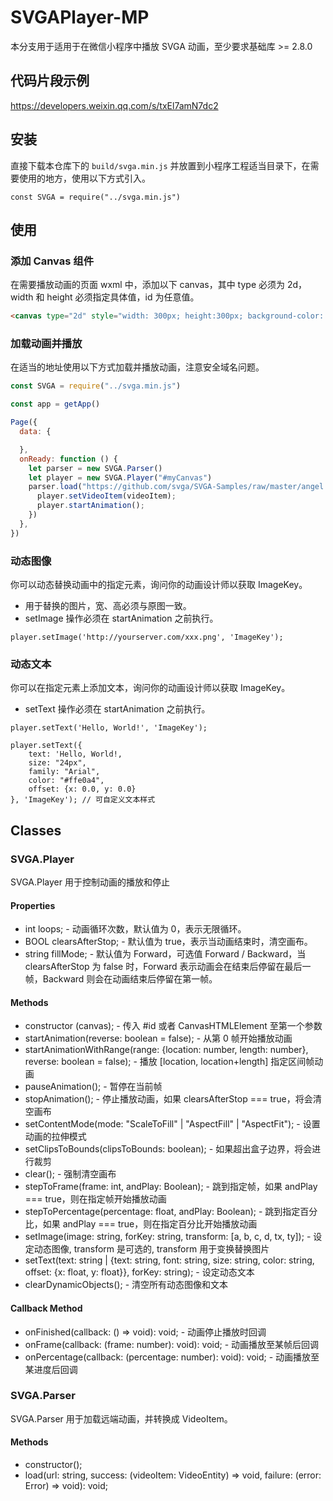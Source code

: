 # SVGAPlayer-MP

本分支用于适用于在微信小程序中播放 SVGA 动画，至少要求基础库 >= 2.8.0

## 代码片段示例

https://developers.weixin.qq.com/s/txEl7amN7dc2

## 安装

直接下载本仓库下的 `build/svga.min.js` 并放置到小程序工程适当目录下，在需要使用的地方，使用以下方式引入。

```
const SVGA = require("../svga.min.js")
```

## 使用

### 添加 Canvas 组件

在需要播放动画的页面 wxml 中，添加以下 canvas，其中 type 必须为 2d，width 和 height 必须指定具体值，id 为任意值。

```html
<canvas type="2d" style="width: 300px; height:300px; background-color: black" id="myCanvas"></canvas>
```

### 加载动画并播放

在适当的地址使用以下方式加载并播放动画，注意安全域名问题。

```js
const SVGA = require("../svga.min.js")

const app = getApp()

Page({
  data: {

  },
  onReady: function () {
    let parser = new SVGA.Parser()
    let player = new SVGA.Player("#myCanvas")
    parser.load("https://github.com/svga/SVGA-Samples/raw/master/angel.svga", function (videoItem) {
      player.setVideoItem(videoItem);
      player.startAnimation();
    })
  },
})

```

### 动态图像

你可以动态替换动画中的指定元素，询问你的动画设计师以获取 ImageKey。

* 用于替换的图片，宽、高必须与原图一致。
* setImage 操作必须在 startAnimation 之前执行。

```
player.setImage('http://yourserver.com/xxx.png', 'ImageKey');
```

### 动态文本

你可以在指定元素上添加文本，询问你的动画设计师以获取 ImageKey。

* setText 操作必须在 startAnimation 之前执行。

```
player.setText('Hello, World!', 'ImageKey');
```

```
player.setText({ 
    text: 'Hello, World!, 
    size: "24px", 
    family: "Arial",
    color: "#ffe0a4",
    offset: {x: 0.0, y: 0.0}
}, 'ImageKey'); // 可自定义文本样式
```

## Classes

### SVGA.Player

SVGA.Player 用于控制动画的播放和停止

#### Properties

* int loops; - 动画循环次数，默认值为 0，表示无限循环。
* BOOL clearsAfterStop; - 默认值为 true，表示当动画结束时，清空画布。
* string fillMode; - 默认值为 Forward，可选值 Forward / Backward，当 clearsAfterStop 为 false 时，Forward 表示动画会在结束后停留在最后一帧，Backward 则会在动画结束后停留在第一帧。

#### Methods

* constructor (canvas); - 传入 #id 或者 CanvasHTMLElement 至第一个参数
* startAnimation(reverse: boolean = false); - 从第 0 帧开始播放动画
* startAnimationWithRange(range: {location: number, length: number}, reverse: boolean = false); - 播放 [location, location+length] 指定区间帧动画
* pauseAnimation(); - 暂停在当前帧
* stopAnimation(); - 停止播放动画，如果 clearsAfterStop === true，将会清空画布
* setContentMode(mode: "ScaleToFill" | "AspectFill" | "AspectFit"); - 设置动画的拉伸模式
* setClipsToBounds(clipsToBounds: boolean); - 如果超出盒子边界，将会进行裁剪
* clear(); - 强制清空画布
* stepToFrame(frame: int, andPlay: Boolean); - 跳到指定帧，如果 andPlay === true，则在指定帧开始播放动画
* stepToPercentage(percentage: float, andPlay: Boolean); - 跳到指定百分比，如果 andPlay === true，则在指定百分比开始播放动画
* setImage(image: string, forKey: string, transform: [a, b, c, d, tx, ty]); - 设定动态图像, transform 是可选的, transform 用于变换替换图片
* setText(text: string | {text: string, font: string, size: string, color: string, offset: {x: float, y: float}}, forKey: string); - 设定动态文本
* clearDynamicObjects(); - 清空所有动态图像和文本

#### Callback Method
* onFinished(callback: () => void): void; - 动画停止播放时回调
* onFrame(callback: (frame: number): void): void; - 动画播放至某帧后回调
* onPercentage(callback: (percentage: number): void): void; - 动画播放至某进度后回调

### SVGA.Parser

SVGA.Parser 用于加载远端动画，并转换成 VideoItem。

#### Methods

* constructor();
* load(url: string, success: (videoItem: VideoEntity) => void, failure: (error: Error) => void): void;